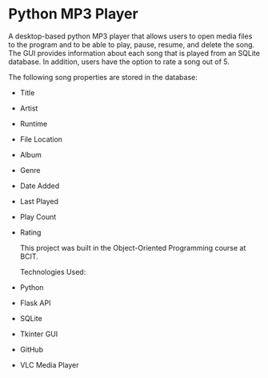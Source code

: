 # Python MP3 Player

A desktop-based python MP3 player that allows users to open media files to the program and to be able to play, pause, resume, and delete the song. The GUI provides information about each song that is played from an SQLite database. In addition, users have the option to rate a song out of 5.

The following song properties are stored in the database:
- Title
- Artist
- Runtime
- File Location
- Album
- Genre
- Date Added
- Last Played
- Play Count
- Rating

  This project was built in the Object-Oriented Programming course at BCIT.
  
  Technologies Used:
- Python
- Flask API
- SQLite
- Tkinter GUI
- GitHub
- VLC Media Player
